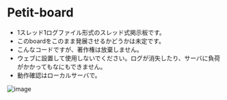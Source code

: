 # Petit-board
- 1スレッド1ログファイル形式のスレッド式掲示板です。  
- このboardをこのまま発展させるかどうかは未定です。  
- こんなコードですが、著作権は放棄しません。  
- ウェブに設置して使用しないでください。ログが消失したり、サーバに負荷がかかってもなにもできません。  
- 動作確認はローカルサーバで。  
  
![image](https://user-images.githubusercontent.com/44894014/131222250-139f7920-474e-41ef-ac9f-24b75738f0e1.png)
